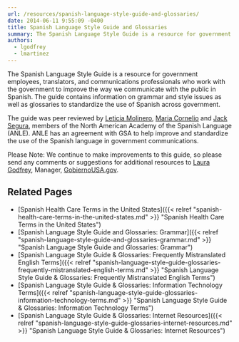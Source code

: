 ```yaml
---
url: /resources/spanish-language-style-guide-and-glossaries/
date: 2014-06-11 9:55:09 -0400
title: Spanish Language Style Guide and Glossaries
summary: The Spanish Language Style Guide is a resource for government employees, translators, and communications professionals who work with the government to improve the way we communicate with the public in Spanish. The guide contains information on grammar and style issues as well as glossaries to standardize the use of Spanish across government. The guide was
authors:
  - lgodfrey
  - lmartinez
---
```


The Spanish Language Style Guide is a resource for government employees, translators, and communications professionals who work with the government to improve the way we communicate with the public in Spanish. The guide contains information on grammar and style issues as well as glossaries to standardize the use of Spanish across government.

The guide was peer reviewed by [Leticia Molinero](http://www.anle.us/344/Leticia-Molinero.html), [Maria Cornelio](http://www.anle.us/490/Maria-Cornelio.html) and [Jack Segura](http://www.anle.us/333/Joaquin-Segura.html?sfl=es), members of the North American Academy of the Spanish Language (ANLE). ANLE has an agreement with GSA to help improve and standardize the use of the Spanish language in government communications.

Please Note: We continue to make improvements to this guide, so please send any comments or suggestions for additional resources to [Laura Godfrey](mailto:laura.godfrey@gsa.gov), Manager, [GobiernoUSA.gov](http://www.usa.gov/gobiernousa/index.shtml).

## Related Pages

  * [Spanish Health Care Terms in the United States]({{< relref "spanish-health-care-terms-in-the-united-states.md" >}} "Spanish Health Care Terms in the United States")
  * [Spanish Language Style Guide and Glossaries: Grammar]({{< relref "spanish-language-style-guide-and-glossaries-grammar.md" >}} "Spanish Language Style Guide and Glossaries: Grammar")
  * [Spanish Language Style Guide & Glossaries: Frequently Mistranslated English Terms]({{< relref "spanish-language-style-guide-glossaries-frequently-mistranslated-english-terms.md" >}} "Spanish Language Style Guide & Glossaries: Frequently Mistranslated English Terms")
  * [Spanish Language Style Guide & Glossaries: Information Technology Terms]({{< relref "spanish-language-style-guide-glossaries-information-technology-terms.md" >}} "Spanish Language Style Guide & Glossaries: Information Technology Terms")
  * [Spanish Language Style Guide & Glossaries: Internet Resources]({{< relref "spanish-language-style-guide-glossaries-internet-resources.md" >}} "Spanish Language Style Guide & Glossaries: Internet Resources")